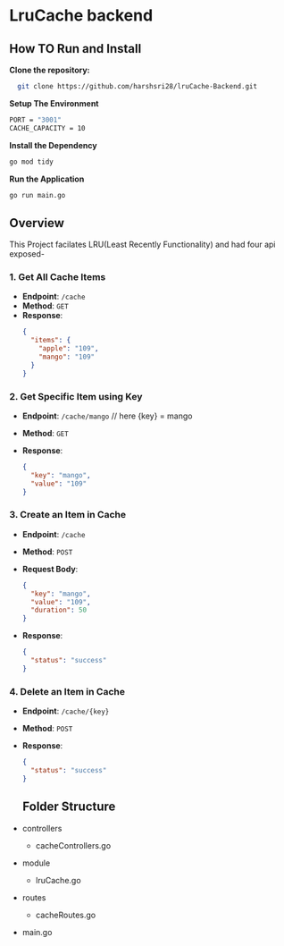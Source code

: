 # LruCache backend

## How TO Run and Install

**Clone the repository:**

```sh
  git clone https://github.com/harshsri28/lruCache-Backend.git
```

**Setup The Environment**

```sh
PORT = "3001"
CACHE_CAPACITY = 10
```

**Install the Dependency**

```sh
go mod tidy
```

**Run the Application**

```sh
go run main.go
```

## Overview

This Project facilates LRU(Least Recently Functionality) and had four api exposed-

### 1. Get All Cache Items

- **Endpoint**: `/cache`
- **Method**: `GET`
- **Response**:
  ```json
  {
    "items": {
      "apple": "109",
      "mango": "109"
    }
  }
  ```

### 2. Get Specific Item using Key

- **Endpoint**: `/cache/mango` // here {key} = mango
- **Method**: `GET`
- **Response**:

  ```json
  {
    "key": "mango",
    "value": "109"
  }
  ```

### 3. Create an Item in Cache

- **Endpoint**: `/cache`
- **Method**: `POST`
- **Request Body**:

  ```json
  {
    "key": "mango",
    "value": "109",
    "duration": 50
  }
  ```

- **Response**:

  ```json
  {
    "status": "success"
  }
  ```

### 4. Delete an Item in Cache

- **Endpoint**: `/cache/{key}`
- **Method**: `POST`

- **Response**:

  ```json
  {
    "status": "success"
  }
  ```

  ## Folder Structure

- controllers
  - cacheControllers.go
- module
  - lruCache.go
- routes
  - cacheRoutes.go
- main.go
